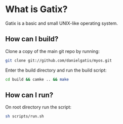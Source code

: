 What is Gatix?
=================
Gatix is a basic and small UNIX-like operating system.

How can I build?
---------------------
Clone a copy of the main git repo by running:
```bash
git clone git://github.com/danielgatis/myos.git
```

Enter the build directory and run the build script:
```bash
cd build && camke .. && make
```

How can I run?
---------------------
On root directory run the script:
```bash
sh scripts/run.sh
```
